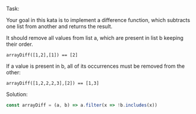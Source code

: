 Task:

Your goal in this kata is to implement a difference function, which subtracts one list from another and returns the result.

It should remove all values from list a, which are present in list b keeping their order.

```arrayDiff([1,2],[1]) == [2]```  

If a value is present in b, all of its occurrences must be removed from the other:

```arrayDiff([1,2,2,2,3],[2]) == [1,3]```

Solution:
```js
const arrayDiff = (a, b) => a.filter(x => !b.includes(x))
```
